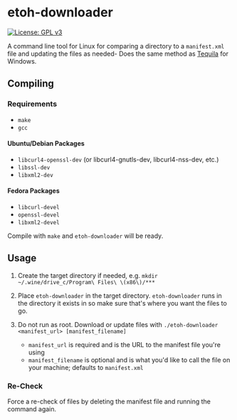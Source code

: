 # etoh-downloader

[![License: GPL v3](https://img.shields.io/badge/License-GPLv3-blue.svg)](https://www.gnu.org/licenses/gpl-3.0)

A command line tool for Linux for comparing a directory to a `manifest.xml` file and updating the files as needed- Does the same method as [Tequila](https://github.com/leandrotlz/Tequila) for Windows.

## Compiling

### Requirements

- `make`
- `gcc`

#### Ubuntu/Debian Packages

- `libcurl4-openssl-dev` (or libcurl4-gnutls-dev, libcurl4-nss-dev, etc.)
- `libssl-dev`
- `libxml2-dev`

#### Fedora Packages

- `libcurl-devel`
- `openssl-devel`
- `libxml2-devel`

Compile with `make` and `etoh-downloader` will be ready.

## Usage

1. Create the target directory if needed, e.g. `mkdir ~/.wine/drive_c/Program\ Files\ \(x86\)/***`

2. Place `etoh-downloader` in the target directory. `etoh-downloader` runs in the directory it exists in so make sure that's where you want the files to go.

3. Do not run as root. Download or update files with `./etoh-downloader <manifest_url> [manifest_filename]`
   - `manifest_url` is required and is the URL to the manifest file you're using
   - `manifest_filename` is optional and is what you'd like to call the file on your machine; defaults to `manifest.xml`

### Re-Check

Force a re-check of files by deleting the manifest file and running the command again.
